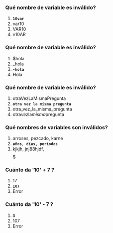 ### Qué nombre de variable es inválido?

1. **`10var`**
2. var10
3. VAR10
4. v10AR

### Qué nombre de variable es inválido?

1. $hola
2. \_hola
3. **`-hola`**
4. Hola

### Qué nombre de variable es inválido?

1. otraVezLaMismaPregunta
2. **`otra vez la misma pregunta`**
3. otra_vez_la_misma_pregunta
4. otra$vez$la$misma$pregunta

### Qué nombres de variables son inválidos?

1. arroses, pezcado, karne
2. **`años, días, períodos `**
3. kjkjh, jnj88hjdf, $$$$$

### Cuánto da '10' + 7 ?

1. 17
2. **`107`**
3. Error

### Cuánto da '10' - 7 ?

1. **`3`**
2. 107
3. Error
